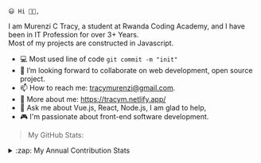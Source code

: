     😃 Hi 👋🏻,

<p font-family: 'verdana'>I am Murenzi C Tracy, a student at Rwanda Coding Academy,
and I have been in IT Profession for over 3+ Years. <br> Most of my projects are constructed in Javascript.
</p>

- 💻 Most used line of code `git commit -m "init"`
- 👯 I’m looking forward to collaborate on web development, open source project.
- 📫 How to reach me: tracymurenzi@gmail.com.
- 📌 More about me: https://tracym.netlify.app/
- 💬 Ask me about Vue.js, React, Node.js, I am glad to help,
- 🎮 I'm passionate about front-end software development.

> My GitHub Stats:

<p>
  <details><summary>:zap: My Annual Contribution Stats</summary>
<!-- </a><a href="https://github.com/tracy8">
<img align="center" src="https://github-readme-stats.vercel.app/api?username=tracy8&show_icons=true&theme=radical&line_height=27" alt="Tracy's github stats"/> -->

</a><a href="https://github.com/tracy8">
<img align="center" src="https://github-readme-stats.vercel.app/api?username=tracy8&show_icons=true&theme=radical&line_height=27" alt="Tracy's github stats"/>
</a>

 </details>
 </p>
